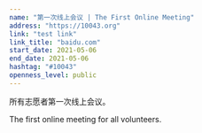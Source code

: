 ```yaml
---
name: "第一次线上会议 | The First Online Meeting"
address: "https://10043.org"
link: "test link"
link_title: "baidu.com"
start_date: 2021-05-06
end_date: 2021-05-06
hashtag: "#10043"
openness_level: public
---
```

所有志愿者第一次线上会议。

The first online meeting for all volunteers.
